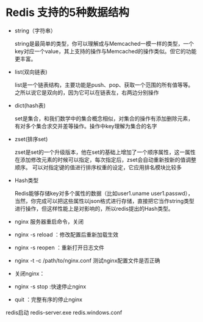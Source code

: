 # Redis 支持的5种数据结构
* string（字符串）

    string是最简单的类型，你可以理解成与Memcached一模一样的类型，一个key对应一个value，其上支持的操作与Memcached的操作类似。但它的功能更丰富。

* list(双向链表)

    list是一个链表结构，主要功能是push、pop、获取一个范围的所有值等等。之所以说它是双向的，因为它可以在链表左，右两边分别操作

* dict(hash表)

    set是集合，和我们数学中的集合概念相似，对集合的操作有添加删除元素，有对多个集合求交并差等操作。操作中key理解为集合的名字

* zset(排序set)

    zset是set的一个升级版本，他在set的基础上增加了一个顺序属性，这一属性在添加修改元素的时候可以指定，每次指定后，zset会自动重新按新的值调整顺序。 可以对指定键的值进行排序权重的设定，它应用排名模块比较多

* Hash类型
    
    Redis能够存储key对多个属性的数据（比如user1.uname user1.passwd），当然，你完成可以把这些属性以json格式进行存储，直接把它当作string类型进行操作，但这样性能上是对影响的，所以redis提出的Hash类型。


* nginx 服务器重启命令，关闭
* nginx -s reload ：修改配置后重新加载生效
* nginx -s reopen ：重新打开日志文件
* nginx -t -c /path/to/nginx.conf 测试nginx配置文件是否正确
* 关闭nginx：
* nginx -s stop :快速停止nginx
* quit ：完整有序的停止nginx

redis启动 redis-server.exe redis.windows.conf